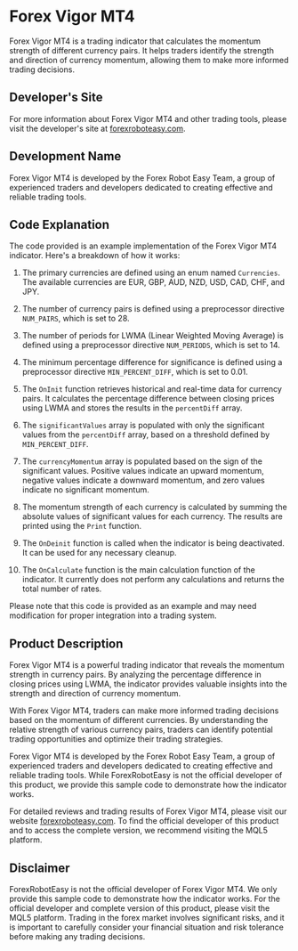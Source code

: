 # Forex Vigor MT4

Forex Vigor MT4 is a trading indicator that calculates the momentum strength of different currency pairs. It helps traders identify the strength and direction of currency momentum, allowing them to make more informed trading decisions.

## Developer's Site

For more information about Forex Vigor MT4 and other trading tools, please visit the developer's site at [forexroboteasy.com](https://forexroboteasy.com).

## Development Name

Forex Vigor MT4 is developed by the Forex Robot Easy Team, a group of experienced traders and developers dedicated to creating effective and reliable trading tools.

## Code Explanation

The code provided is an example implementation of the Forex Vigor MT4 indicator. Here's a breakdown of how it works:

1. The primary currencies are defined using an enum named `Currencies`. The available currencies are EUR, GBP, AUD, NZD, USD, CAD, CHF, and JPY.

2. The number of currency pairs is defined using a preprocessor directive `NUM_PAIRS`, which is set to 28.

3. The number of periods for LWMA (Linear Weighted Moving Average) is defined using a preprocessor directive `NUM_PERIODS`, which is set to 14.

4. The minimum percentage difference for significance is defined using a preprocessor directive `MIN_PERCENT_DIFF`, which is set to 0.01.

5. The `OnInit` function retrieves historical and real-time data for currency pairs. It calculates the percentage difference between closing prices using LWMA and stores the results in the `percentDiff` array.

6. The `significantValues` array is populated with only the significant values from the `percentDiff` array, based on a threshold defined by `MIN_PERCENT_DIFF`.

7. The `currencyMomentum` array is populated based on the sign of the significant values. Positive values indicate an upward momentum, negative values indicate a downward momentum, and zero values indicate no significant momentum.

8. The momentum strength of each currency is calculated by summing the absolute values of significant values for each currency. The results are printed using the `Print` function.

9. The `OnDeinit` function is called when the indicator is being deactivated. It can be used for any necessary cleanup.

10. The `OnCalculate` function is the main calculation function of the indicator. It currently does not perform any calculations and returns the total number of rates.

Please note that this code is provided as an example and may need modification for proper integration into a trading system.

## Product Description

Forex Vigor MT4 is a powerful trading indicator that reveals the momentum strength in currency pairs. By analyzing the percentage difference in closing prices using LWMA, the indicator provides valuable insights into the strength and direction of currency momentum.

With Forex Vigor MT4, traders can make more informed trading decisions based on the momentum of different currencies. By understanding the relative strength of various currency pairs, traders can identify potential trading opportunities and optimize their trading strategies.

Forex Vigor MT4 is developed by the Forex Robot Easy Team, a group of experienced traders and developers dedicated to creating effective and reliable trading tools. While ForexRobotEasy is not the official developer of this product, we provide this sample code to demonstrate how the indicator works.

For detailed reviews and trading results of Forex Vigor MT4, please visit our website [forexroboteasy.com](https://forexroboteasy.com/forex-robot-review/forex-vigor-mt4-review-unveiling-momentum-strength-in-currency-pairs/). To find the official developer of this product and to access the complete version, we recommend visiting the MQL5 platform.

## Disclaimer

ForexRobotEasy is not the official developer of Forex Vigor MT4. We only provide this sample code to demonstrate how the indicator works. For the official developer and complete version of this product, please visit the MQL5 platform. Trading in the forex market involves significant risks, and it is important to carefully consider your financial situation and risk tolerance before making any trading decisions.
